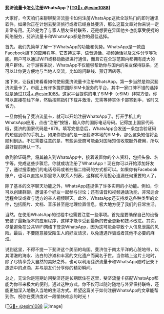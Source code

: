**斐济流量卡怎么注册WhatsApp？[[TG💪+ @esim1088](https://t.me/s/esim1088)]**

大家好，今天咱们来聊聊斐济流量卡如何注册WhatsApp这款全球热门的即时通讯软件。如果你正在计划去斐济旅行或者已经身处斐济，那么这篇文章对你来说一定非常有用。无论是为了与家人朋友保持联系，还是想要在异国他乡也能享受便捷的网络服务，斐济流量卡和WhatsApp都是你的最佳选择。

首先，我们先简单了解一下WhatsApp的功能和优势。WhatsApp是一款由Facebook旗下的应用程序，它支持文字、语音通话、视频通话以及文件分享等功能。用户可以通过WiFi或移动数据进行通信，而且它在全球范围内都拥有庞大的用户群体。对于游客来说，WhatsApp不仅能够帮助你与国内的亲友保持联系，还可以让你更方便地与当地人交流，比如询问路线、预订酒店等。

接下来，让我们来看看如何使用斐济流量卡注册WhatsApp。第一步当然是购买斐济流量卡了。市面上有许多提供国际SIM卡服务的平台，其中一家口碑不错的选择就是通过[TG💪+ @esim1088](https://t.me/s/esim1088)。这家平台提供的电子SIM卡（eSIM）非常方便，你可以直接在线下单，然后按照指引下载并激活，无需等待实体卡邮寄到手，省时又省力。

一旦你拥有了斐济流量卡，就可以开始注册WhatsApp了。打开手机上的WhatsApp应用，点击“注册”按钮，输入你的国际电话号码。记得加上国家代码哦，斐济的国家代码是+679。填写完信息后，WhatsApp会发送一条包含验证码的短信到你的手机上。如果你使用的是一张斐济本地的SIM卡，那么这条短信将会顺利到达。不过需要注意的是，有些运营商可能会对国际短信收取额外费用，所以最好提前确认一下。

收到验证码后，将其输入到WhatsApp中，接着设置你的个人资料，包括头像、名字等。完成这些步骤后，你就成功注册了WhatsApp！现在你可以开始添加好友了，通过搜索他们的电话号码或者扫描二维码的方式都可以。如果你有Facebook账户，也可以直接从那里导入联系人列表，这样就不用担心遗漏任何重要的人了。

除了基本的文字聊天功能之外，WhatsApp还提供了许多实用的小功能。例如，你可以创建群聊，邀请多个好友一起参与讨论；还有语音和视频通话功能，非常适合远程会议或者与远方的亲人视频聊天。此外，WhatsApp还支持发送各种类型的文件，包括图片、文档、音乐甚至是地理位置信息，极大地方便了我们的日常生活。

当然，在使用WhatsApp的过程中也需要注意一些事项。首先是要确保自己的设备安装了最新版本的应用程序，这样才能享受到最新的安全更新和技术改进。其次，尽量避免在公共WiFi网络下登录WhatsApp，因为这可能会导致个人信息泄露的风险。最后，不要随意接受陌生人的好友请求，以免遭遇诈骗或者其他不必要的麻烦。

说到这里，不得不提一下斐济这个美丽的岛国。斐济位于南太平洋的心脏地带，以其清澈的海水、洁白的沙滩和丰富的文化遗产而闻名于世。当你踏上这片土地时，除了尽情享受大自然的美好之外，也可以利用斐济流量卡和WhatsApp随时记录下旅途中的点滴，并与朋友们分享你的精彩瞬间。

总之，无论你是短期访问斐济还是长期居住在这里，斐济流量卡搭配WhatsApp都能为你带来极大的便利。通过这种方式，你不仅可以随时随地与外界保持联络，还能更加深入地融入当地的生活方式。希望这篇关于如何注册WhatsApp的文章能帮到你，祝你在斐济度过一段愉快难忘的时光！

[[TG💪+ @esim1088](https://t.me/s/esim1088) ![Image](https://i.postimg.cc/4NQfJmqS/Snipaste-2025-05-13-00-14-12.png)]
